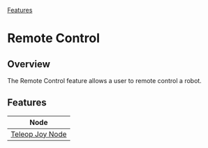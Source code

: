 [Features](../Features.md)
# Remote Control

## Overview
The Remote Control feature allows a user to remote control a robot.

## Features
| Node |
| --- |
| [Teleop Joy Node](../../../nodes/RemoteControl/TeleopJoyNode/doc/TeleopJoyNode.md) |

